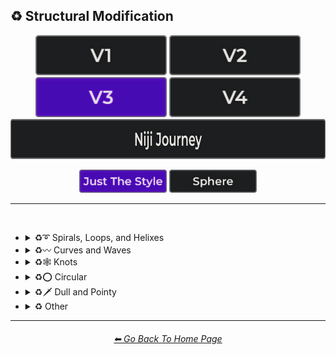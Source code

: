 <h2>♻ Structural Modification</h2>

<div align="center">

[<img src="/Images/Repo_Parts/Buttons/Version_Buttons/button_version_V1_inactive.webp?raw=true" alt="MidJourney V1" height="64" />](/Pages/MJ_V1/Style_Pages/Sphere/Structural_Modification.md)
[<img src="/Images/Repo_Parts/Buttons/Version_Buttons/button_version_V2_inactive.webp?raw=true" alt="MidJourney V2" height="64" />](/Pages/MJ_V2/Style_Pages/Sphere/Structural_Modification.md)
[<img src="/Images/Repo_Parts/Buttons/Version_Buttons/button_version_V3_active.webp?raw=true" alt="MidJourney V3" height="64" />](/Pages/MJ_V3/Style_Pages/Just_The_Style/Structural_Modification.md)
[<img src="/Images/Repo_Parts/Buttons/Version_Buttons/button_version_V4_inactive.webp?raw=true" alt="MidJourney V4" height="64" />](/Pages/MJ_V4/Style_Pages/Just_The_Style/Structural_Modification.md)
<br>
[<img src="/Images/Repo_Parts/Buttons/Version_Buttons/button_version_niji_inactive_full.webp?raw=true" alt="Niji Journey" height="64" />](/Pages/Niji_Journey/Style_Pages/Structural_Modification.md)

[<img src="/Images/Repo_Parts/Buttons/Image_Type_Buttons/button_just_the_style_active.webp?raw=true" alt="Just The Style" width="140.5" />](/Pages/MJ_V3/Style_Pages/Just_The_Style/Structural_Modification.md)
[<img src="/Images/Repo_Parts/Buttons/Image_Type_Buttons/button_sphere_inactive.webp?raw=true" alt="Sphere" width="140.5" />](/Pages/MJ_V3/Style_Pages/Sphere/Structural_Modification.md)

</div>

<hr>
<br>


- <details><summary>♻➰ Spirals, Loops, and Helixes</summary><p><div align="center">

	| Whirl | Spiraling | Spiral |
	| :-: | :-: | :-: |
	| <img src="/Images/MJ_V3/MidJourney_Styles/Whirl.webp?raw=true" width="256" /> | <img src="/Images/MJ_V3/MidJourney_Styles/Spiraling.webp?raw=true" width="256" /> | <img src="/Images/MJ_V3/MidJourney_Styles/Spiral.webp?raw=true" width="256" /> |
	
	<br>

	| Hyperbolic Spiral | Euler Spiral | Fermat's Spiral |
    | :-: | :-: | :-: |
    | <img src="/Images/MJ_V3/MidJourney_Styles/Hyperbolic_Spiral.webp?raw=true" width="256" /> | <img src="/Images/MJ_V3/MidJourney_Styles/Euler_Spiral.webp?raw=true" width="256" /> | <img src="/Images/MJ_V3/MidJourney_Styles/Fermats_Spiral.webp?raw=true" width="256" /> |

    <br>

    | Logarithmic Spiral | Doyle Spiral | Triskelion |
    | :-: | :-: | :-: |
    | <img src="/Images/MJ_V3/MidJourney_Styles/Logarithmic_Spiral.webp?raw=true" width="256" /> | <img src="/Images/MJ_V3/MidJourney_Styles/Doyle_Spiral.webp?raw=true" width="256" /> | <img src="/Images/MJ_V3/MidJourney_Styles/Triskelion.webp?raw=true" width="256" /> |

    <br>

    | Spiral of Theodorus | Archimedean Spiral | Golden Spiral |
    | :-: | :-: | :-: |
    | <img src="/Images/MJ_V3/MidJourney_Styles/Spiral_of_Theodorus.webp?raw=true" width="256" /> | <img src="/Images/MJ_V3/MidJourney_Styles/Archimedean_Spiral.webp?raw=true" width="256"/> | <img src="/Images/MJ_V3/MidJourney_Styles/Golden_Spiral.webp?raw=true" width="256" /> |

    <br>

    | Spiral Stairs | Spiral Staircase |
    | :-: | :-: |
    | <img src="/Images/MJ_V3/MidJourney_Styles/Spiral_Stairs.webp?raw=true" width="256" /> | <img src="/Images/MJ_V3/MidJourney_Styles/Spiral_Staircase.webp?raw=true" width="256" /> |

	<br>
	
	| Loop-De-Loop | Loopy |
	| :-: | :-: |
	| <img src="/Images/MJ_V3/MidJourney_Styles/Wave_12/Loop-de-loop.webp?raw=true" width="256" /> | <img src="/Images/MJ_V3/MidJourney_Styles/Wave_12/Loopy.webp?raw=true" width="256" /> |

	<br>

	| Helix | Double-Helix |
	| :-: | :-: |
	| <img src="/Images/MJ_V3/MidJourney_Styles/Helix.webp?raw=true" width="256" /> | <img src="/Images/MJ_V3/MidJourney_Styles/Double-Helix.webp?raw=true" width="256" /> |

	<br>
	
	| Twisted | Coiled |
	| :-: | :-: |
	| <img src="/Images/MJ_V3/MidJourney_Styles/Wave_11/Twisted.webp?raw=true" width="256" /> | <img src="/Images/MJ_V3/MidJourney_Styles/Wave_14/Coiled.webp?raw=true" width="256" /> |

  </div></p></details>



- <details><summary>♻〰 Curves and Waves</summary><p><div align="center">

	| Wave | Wavy |
	| :-: | :-: |
	| <img src="/Images/MJ_V3/MidJourney_Styles/Wave_13/Wave.webp?raw=true" width="256" /> | <img src="/Images/MJ_V3/MidJourney_Styles/Wavy.webp?raw=true" width="256" /> |

	<br>

	| Curve | Bezier Curve |
	| :-: | :-: |
	| <img src="/Images/MJ_V3/MidJourney_Styles/Wave_13/Curve.webp?raw=true" width="256" /> | <img src="/Images/MJ_V3/MidJourney_Styles/Bezier_Curve.webp?raw=true" width="256" /> |

	<br>

	| Curvaceous | Curvilinear | Sinuous |
	| :-: | :-: | :-: |
	| <img src="/Images/MJ_V3/MidJourney_Styles/Curvaceous.webp?raw=true" width="256" /> | <img src="/Images/MJ_V3/MidJourney_Styles/Curvilinear.webp?raw=true" width="256" /> | <img src="/Images/MJ_V3/MidJourney_Styles/Sinuous.webp?raw=true" width="256" /> |

	<br>
	
	| Curlicue |
	| :-: |
	| <img src="/Images/MJ_V3/MidJourney_Styles/Curlicue.webp?raw=true" width="256" /> |

	<br>
	
	| Ripple | Squiggly |
	| :-: | :-: |
	| <img src="/Images/MJ_V3/MidJourney_Styles/Ripple.webp?raw=true" width="256" /> | <img src="/Images/MJ_V3/MidJourney_Styles/Squiggly.webp?raw=true" width="256" /> |

	<br>

	| Dimpled | Incurved | Incurvate |
	| :-: | :-: | :-: |
	| <img src="/Images/MJ_V3/MidJourney_Styles/Dimpled.webp?raw=true" width="256" /> | <img src="/Images/MJ_V3/MidJourney_Styles/Incurved.webp?raw=true" width="256" /> | <img src="/Images/MJ_V3/MidJourney_Styles/Incurvate.webp?raw=true" width="256" /> |

	<br>

	| Arched | Arciform |
	| :-: | :-: |
	| <img src="/Images/MJ_V3/MidJourney_Styles/Arched.webp?raw=true" width="256" /> | <img src="/Images/MJ_V3/MidJourney_Styles/Arciform.webp?raw=true" width="256" /> |

	<br>

	| Arrondi | Sigmoid |
	| :-: | :-: |
	| <img src="/Images/MJ_V3/MidJourney_Styles/Arrondi.webp?raw=true" width="256" /> | <img src="/Images/MJ_V3/MidJourney_Styles/Sigmoid.webp?raw=true" width="256" /> |

	<br>

	| Serpentine |
	| :-: |
	| <img src="/Images/MJ_V3/MidJourney_Styles/Serpentine.webp?raw=true" width="256" /> |

  </div></p></details>


- <details><summary>♻🕸 Knots</summary><p><div align="center">

	| Knot | Unknot |
	| :-: | :-: |
	| <img src="/Images/MJ_V3/MidJourney_Styles/Knot.webp?raw=true" width="256" /> | <img src="/Images/MJ_V3/MidJourney_Styles/Unknot.webp?raw=true" width="256" /> |

	<br>

	| Entangled | Entanglement |
	| :-: | :-: |
	| <img src="/Images/MJ_V3/MidJourney_Styles/Entangled.webp?raw=true" width="256" /> | <img src="/Images/MJ_V3/MidJourney_Styles/Wave_14/Entanglement.webp?raw=true" width="256" /> |

	<br>

	| Celtic Knot | Pretzel Knot |
	| :-: | :-: |
	| <img src="/Images/MJ_V3/MidJourney_Styles/Celtic_Knot.webp?raw=true" width="256" /> | <img src="/Images/MJ_V3/MidJourney_Styles/Wave_14/Pretzel_Knot.webp?raw=true" width="256" /> |

  </div></p></details>


- <details><summary>♻⭕ Circular</summary><p><div align="center">

	| Circle | Circular |
	| :-: | :-: |
	| <img src="/Images/MJ_V3/MidJourney_Styles/Wave_13/Circle.webp?raw=true" width="256" /> | <img src="/Images/MJ_V3/MidJourney_Styles/Wave_13/Circular.webp?raw=true" width="256" /> |

	<br>
	
	| Rounded | Spherize | Spherical |
	| :-: | :-: | :-: |
	| <img src="/Images/MJ_V3/MidJourney_Styles/Rounded.webp?raw=true" width="256" /> | <img src="/Images/MJ_V3/MidJourney_Styles/Spherize.webp?raw=true" width="256" /> | <img src="/Images/MJ_V3/MidJourney_Styles/Wave_14/Spherical.webp?raw=true" width="256" /> |

	<br>

	| Concentric | Concentric Circles | Concentric Rings |
	| :-: | :-: | :-: |
	| <img src="/Images/MJ_V3/MidJourney_Styles/Concentric.webp?raw=true" width="256" /> | <img src="/Images/MJ_V3/MidJourney_Styles/Concentric_Circles.webp?raw=true" width="256" /> | <img src="/Images/MJ_V3/MidJourney_Styles/Concentric_Rings.webp?raw=true" width="256" /> |

	<br>

	| Concentric Spheres | Contour |
	| :-: | :-: |
	| <img src="/Images/MJ_V3/MidJourney_Styles/Concentric_Spheres.webp?raw=true" width="256" /> | <img src="/Images/MJ_V3/MidJourney_Styles/Contour.webp?raw=true" width="256" /> |

	<br>

	| Circinate | Orbicular | Oblique |
	| :-: | :-: | :-: |
	| <img src="/Images/MJ_V3/MidJourney_Styles/Circinate.webp?raw=true" width="256" /> | <img src="/Images/MJ_V3/MidJourney_Styles/Orbicular.webp?raw=true" width="256" /> | <img src="/Images/MJ_V3/MidJourney_Styles/Oblique.webp?raw=true" width="256" /> |

  </div></p></details>


- <details><summary>♻🗡️ Dull and Pointy</summary><p><div align="center">

	| Pointy | Pointed |
	| :-: | :-: |
	| <img src="/Images/MJ_V3/MidJourney_Styles/Pointy.webp?raw=true" width="256" /> | <img src="/Images/MJ_V3/MidJourney_Styles/Pointed.webp?raw=true" width="256" /> |

  </div></p></details>


- <details><summary>♻ Other</summary><p><div align="center">

	| Zig-Zag | Deflate | Inflate |
	| :-: | :-: | :-: |
	| <img src="/Images/MJ_V3/MidJourney_Styles/Zig-Zag.webp?raw=true" width="256" /> | <img src="/Images/MJ_V3/MidJourney_Styles/Deflate.webp?raw=true" width="256" /> | <img src="/Images/MJ_V3/MidJourney_Styles/Inflate.webp?raw=true" width="256" /> |

	<br>

	| Incline | Declinate | Biflected |
	| :-: | :-: | :-: |
	| <img src="/Images/MJ_V3/MidJourney_Styles/Incline.webp?raw=true" width="256" /> | <img src="/Images/MJ_V3/MidJourney_Styles/Declinate.webp?raw=true" width="256" /> | <img src="/Images/MJ_V3/MidJourney_Styles/Biflected.webp?raw=true" width="256" /> |

	<br>

	| Hollow | Enbowed |
	| :-: | :-: |
	| <img src="/Images/MJ_V3/MidJourney_Styles/Hollow.webp?raw=true" width="256" /> | <img src="/Images/MJ_V3/MidJourney_Styles/Enbowed.webp?raw=true" width="256" /> |

  </div></p></details>

<hr><!--------------->
<div align="center">
<h6><a href="/README.md">⬅ Go Back To Home Page</a></h6>
</div>